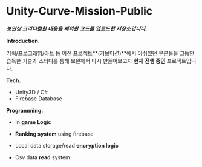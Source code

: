 # Unity-Curve-Mission-Public
***보안상 크리티컬한 내용을 제외한 코드를 업로드한 저장소입니다.***



**Introduction.**

 기획/프로그래밍/아트 등 이전 프로젝트**(커브미션)**에서 아쉬웠던 부분들을 그동안 습득한 기술과 스터디를 통해 보완해서 다시 만들어보고자 **현재 진행 중인** 프로젝트입니다.



**Tech.**

- Unity3D / C#
- Firebase Database



**Programming.**

- In **game Logic**
- **Ranking system** using firebase
- Local data storage/read **encryption logic**

- Csv data **read** system

